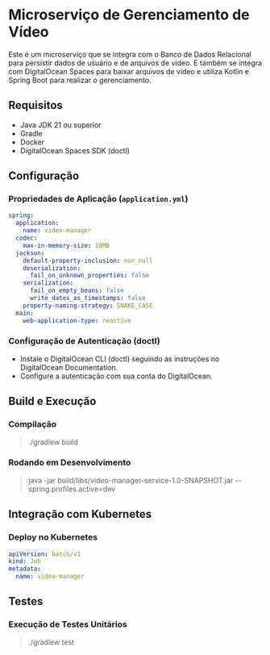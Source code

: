 # Microserviço de Gerenciamento de Vídeo
Este é um microserviço que se integra com o Banco de Dados Relacional para persistir dados de usuário e de arquivos de vídeo. E também se integra com DigitalOcean Spaces para baixar arquivos
de vídeo e utiliza Kotlin e Spring Boot para realizar o gerenciamento.
## Requisitos
- Java JDK 21 ou superior
- Gradle
- Docker
- DigitalOcean Spaces SDK (doctl)
## Configuração
### Propriedades de Aplicação (`application.yml`)
```yaml
spring:
  application:
    name: video-manager
  codec:
    max-in-memory-size: 10MB
  jackson:
    default-property-inclusion: non_null
    deserialization:
      fail_on_unknown_properties: false
    serialization:
      fail_on_empty_beans: false
      write_dates_as_timestamps: false
    property-naming-strategy: SNAKE_CASE
  main:
    web-application-type: reactive
```
### Configuração de Autenticação (doctl)
- Instale o DigitalOcean CLI (doctl) seguindo as instruções no DigitalOcean Documentation.
- Configure a autenticação com sua conta do DigitalOcean.
## Build e Execução
### Compilação
> ./gradlew build
### Rodando em Desenvolvimento
> java -jar build/libs/video-manager-service-1.0-SNAPSHOT.jar --spring.profiles.active=dev
## Integração com Kubernetes
### Deploy no Kubernetes
```yaml
apiVersion: batch/v1
kind: Job
metadata:
  name: video-manager

```
## Testes
### Execução de Testes Unitários
> ./gradlew test
